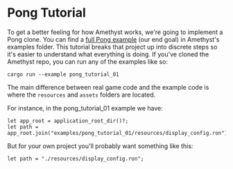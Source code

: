 # Pong Tutorial

To get a better feeling for how Amethyst works, we're going to implement a 
Pong clone. You can find a [full Pong example][pong] (our end goal) in Amethyst's 
examples folder. This tutorial breaks that project up into discrete steps so 
it's easier to understand what everything is doing. If you've cloned the 
Amethyst repo, you can run any of the examples like so:

```norun
cargo run --example pong_tutorial_01
```

The main difference between real game code and the example code is where the 
`resources` and `assets` folders are located.

For instance, in the pong_tutorial_01 example we have:

```rust,ignore
let app_root = application_root_dir()?;
let path = app_root.join("examples/pong_tutorial_01/resources/display_config.ron");
```

But for your own project you'll probably want something like this:

```rust,ignore
let path = "./resources/display_config.ron";
```

[pong]: https://github.com/amethyst/amethyst/tree/master/examples/pong

